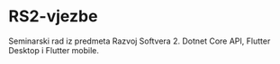 # RS2-vjezbe
Seminarski rad iz predmeta Razvoj Softvera 2. Dotnet Core API, Flutter Desktop i Flutter mobile. 

